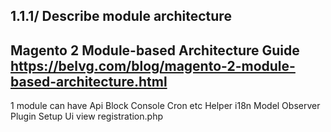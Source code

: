 ## 1.1.1/ Describe module architecture

Magento 2 Module-based Architecture Guide
        https://belvg.com/blog/magento-2-module-based-architecture.html
--------------------------------------------------------------------------------------------

1 module can have
    Api
    Block
    Console
    Cron
    etc
    Helper
    i18n
    Model
    Observer
    Plugin
    Setup
    Ui
    view
    registration.php